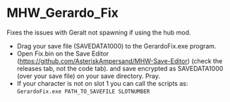 # MHW_Gerardo_Fix
Fixes the issues with Geralt not spawning if using the hub mod.

 * Drag your save file (SAVEDATA1000) to the GerardoFix.exe program. 
 * Open Fix.bin on the Save Editor (https://github.com/AsteriskAmpersand/MHW-Save-Editor) (check the releases tab, not the code tab).
 and save encrypted as SAVEDATA1000 (over your save file) on your save directory. Pray.
 * If your character is not on slot 1 you can call the scripts as:
`GerardoFix.exe PATH_TO_SAVEFILE SLOTNUMBER`
